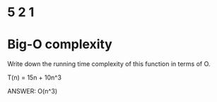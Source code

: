 # 5 2 1
# Big-O complexity

Write down the running time complexity of this function in terms of O.

T(n) = 15n + 10n^3

ANSWER: O(n^3)